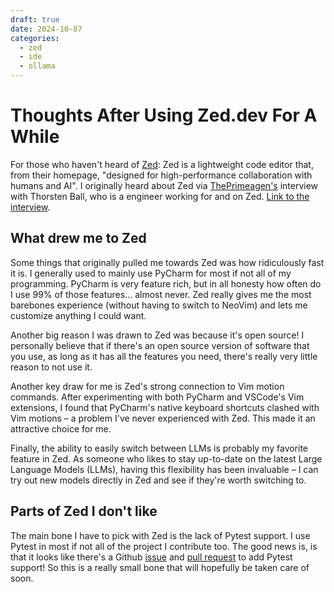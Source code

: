 ```yaml
---
draft: true
date: 2024-10-07
categories:
  - zed
  - ide
  - ollama
---
```

# Thoughts After Using Zed.dev For A While

For those who haven't heard of [Zed](Zed.dev): Zed is a lightweight code editor that, from their homepage, "designed for high-performance collaboration with humans and AI". I originally heard about Zed via [ThePrimeagen's](https://www.youtube.com/@ThePrimeagen) interview with Thorsten Ball, who is a engineer working for and on Zed. [Link to the interview](https://www.youtube.com/watch?v=8XweSqTYdMQ). 

## What drew me to Zed
Some things that originally pulled me towards Zed was how ridiculously fast it is. I generally used to mainly use PyCharm for most if not all of my programming. PyCharm is very feature rich, but in all honesty how often do I use 99% of those features... almost never. Zed really gives me the most barebones experience (without having to switch to NeoVim) and lets me customize anything I could want. 

Another big reason I was drawn to Zed was because it's open source! I personally believe that if there's an open source version of software that you use, as long as it has all the features you need, there's really very little reason to not use it. 

Another key draw for me is Zed's strong connection to Vim motion commands. After experimenting with both PyCharm and
VSCode's Vim extensions, I found that PyCharm's native keyboard shortcuts clashed with Vim motions – a problem I've never
experienced with Zed. This made it an attractive choice for me.

Finally, the ability to easily switch between LLMs is probably my favorite feature in Zed. As someone who likes to stay
up-to-date on the latest Large Language Models (LLMs), having this flexibility has been invaluable – I can try out new
models directly in Zed and see if they're worth switching to.

## Parts of Zed I don't like

The main bone I have to pick with Zed is the lack of Pytest support. I use Pytest in most if not all of the project I contribute too. The good news is, is that it looks like there's a Github [issue](https://github.com/zed-industries/zed/issues/12080) and [pull request](https://github.com/zed-industries/zed/pull/18824) to add Pytest support! So this is a really small bone that will hopefully be taken care of soon. 